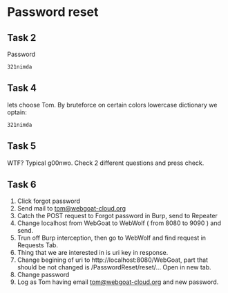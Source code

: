 # Password reset

## Task 2

Password

```
321nimda
```

## Task 4

lets choose Tom. By bruteforce on certain colors lowercase dictionary we optain:

```
321nimda
```

## Task 5

WTF? Typical g00nwo. Check 2 different questions and press check.

## Task 6

1. Click forgot password
2. Send mail to tom@webgoat-cloud.org
3. Catch the POST request to Forgot password in Burp, send to Repeater
4. Change localhost from WebGoat to WebWolf ( from 8080 to 9090 ) and send.
5. Trun off Burp interception, then go to WebWolf and find request in Requests Tab.
6. Thing that we are interested in is uri key in response.
7. Change begining of uri to http://localhost:8080/WebGoat, part that should be not changed is /PasswordReset/reset/... Open in new tab.
8. Change password
9. Log as Tom having email tom@webgoat-cloud.org and new password.
